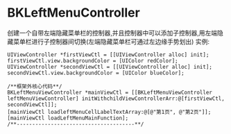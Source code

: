 # BKLeftMenuController
创建一个自带左端隐藏菜单栏的控制器,并且控制器中可以添加子控制器,用左端隐藏菜单栏进行子控制器间切换(左端隐藏菜单栏可通过左边缘手势划出)
实例:

    UIViewController *firstViewCtl = [[UIViewController alloc] init];
    firstViewCtl.view.backgroundColor = [UIColor redColor];
    UIViewController *secondViewCtl = [[UIViewController alloc] init];
    secondViewCtl.view.backgroundColor = [UIColor blueColor];
    
    /**框架外核心代码**/
    BKLeftMenuViewController *mainViewCtl = [[BKLeftMenuViewController leftMenuViewController] initWithchildViewControllerArr:@[firstViewCtl, secondViewCtl]];
    [mainViewCtl loadleftMenuCellLabelTextArray:@[@"第1页", @"第2页"]];
    [mainViewCtl loadLeftMenuMainFunction];
    /**--------------------------------------**/
